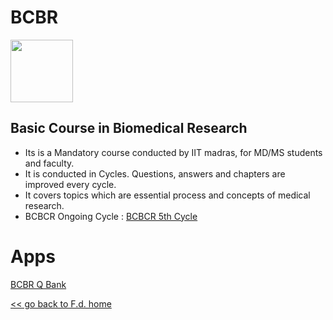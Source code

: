 # BCBR
<img src="https://github.com/fdrepo/www.flutterdoctor.com/blob/99ed3004fceb2fa646efc2cb1d07ef30936d92c2/icons/BCBRCBlue.png" width="100">

## Basic Course in Biomedical Research 
* Its is a Mandatory course conducted by IIT madras, for MD/MS students and faculty.
* It is conducted in Cycles. Questions, answers and chapters are improved every cycle.  
* It covers topics which are essential process and concepts of medical research.
* BCBCR Ongoing Cycle  : [BCBCR 5th Cycle](https://onlinecourses.nptel.ac.in/noc21_md05/preview)

# Apps
[BCBR Q Bank](https://github.com/fdrepo/flutterdoctor.com/blob/0ae8871898c3ac858bf4b86bc87185797398ae48/docs/BCBR/BCBR_Q_Bank.md)





[<< go back to F.d. home](README.md)

